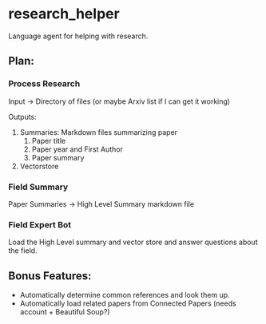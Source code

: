 # research_helper
Language agent for helping with research.

## Plan:

### Process Research

Input -> Directory of files (or maybe Arxiv list if I can get it working)

Outputs:
1. Summaries: Markdown files summarizing paper
    1. Paper title
    2. Paper year and First Author
    3. Paper summary
2. Vectorstore

### Field Summary
Paper Summaries -> High Level Summary markdown file

### Field Expert Bot
Load the High Level summary and vector store and answer questions about
the field.


## Bonus Features:
 - Automatically determine common references and look them up.
 - Automatically load related papers from Connected Papers (needs account + Beautiful Soup?)
